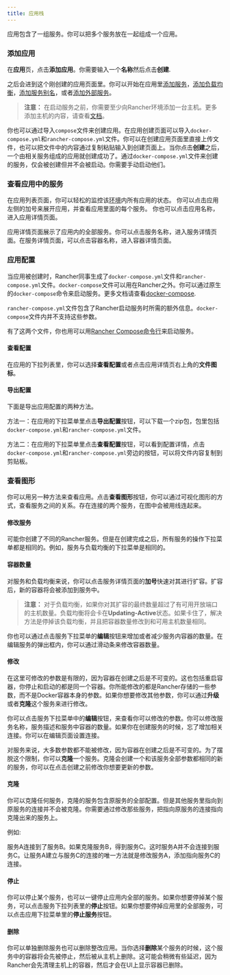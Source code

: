```yaml
---
title: 应用栈
---
```


应用包含了一组服务。你可以把多个服务放在一起组成一个应用。

### 添加应用

在**应用**页，点击**添加应用**。你需要输入一个**名称**然后点击**创建**.

之后会进到这个刚创建的应用页面里。你可以开始在应用里[添加服务]({{site.baseurl}}/rancher/{{page.version}}/{{page.lang}}/cattle/adding-services/)，[添加负载均衡]({{site.baseurl}}/rancher/{{page.version}}/{{page.lang}}/cattle/adding-load-balancers/)，[添加服务别名]({{site.baseurl}}/rancher/{{page.version}}/{{page.lang}}/cattle/adding-service-alias)，或者[添加外部服务]({{site.baseurl}}/rancher/{{page.version}}/{{page.lang}}/cattle/adding-external-services)。

> **注意：** 在启动服务之前，你需要至少向Rancher环境添加一台主机。更多添加主机的内容，请查看[文档]({{site.baseurl}}/rancher/{{page.version}}/{{page.lang}}/hosts/)。

你也可以通过导入`compose`文件来创建应用。在应用创建页面可以导入`docker-compose.yml`和`rancher-compose.yml`文件。你可以在创建应用页面里直接上传文件，也可以把文件中的内容通过复制粘贴输入到创建页面上。当你点击**创建**之后，一个由相关服务组成的应用就创建成功了。通过`docker-compose.yml`文件来创建的服务，仅会被创建但并不会被启动。你需要手动启动他们。

### 查看应用中的服务

在应用列表页面，你可以轻松的监控该[环境]({{site.baseurl}}/rancher/{{page.version}}/{{page.lang}}/environments/)内所有应用的状态。
你可以点击应用左侧的加号来展开应用，并查看应用里面的每个服务。 你也可以点击应用名称，进入应用详情页面。

应用详情页面展示了应用内的全部服务。你可以点击服务名称，进入服务详情页面。在服务详情页面，可以点击容器名称，进入容器详情页面。

### 应用配置

当应用被创建时，Rancher同事生成了`docker-compose.yml`文件和`rancher-compose.yml`文件。`docker-compose`文件可以用在Rancher之外。你可以通过原生的`docker-compose`命令来启动服务。更多文档请查看[docker-compose](https://docs.docker.com/compose/).

`rancher-compose.yml`文件包含了Rancher启动服务时所需的额外信息。`docker-compose`文件内并不支持这些参数。

有了这两个文件，你也用可以用[Rancher Compose命令行]({{site.baseurl}}/rancher/{{page.version}}/{{page.lang}}/cattle/rancher-compose/)来启动服务。

#### 查看配置

在应用的下拉列表里，你可以选择**查看配置**或者点击应用详情页右上角的**文件图标**。

#### 导出配置

下面是导出应用配置的两种方法。

方法一：在应用的下拉菜单里点击**导出配置**按钮，可以下载一个zip包，包里包括`docker-compose.yml`和`rancher-compose.yml`文件。

方法二：在应用的下拉菜单里点击**查看配置**按钮，可以看到配置详情，点击`docker-compose.yml`和`rancher-compose.yml`旁边的按钮，可以将文件内容复制到剪贴板。

### 查看图形

你可以用另一种方法来查看应用。点击**查看图形**按钮，你可以通过可视化图形的方式，查看服务之间的关系。存在连接的两个服务，在图中会被用线连起来。

#### 修改服务

可能你创建了不同的Rancher服务。但是在创建完成之后，所有服务的操作下拉菜单都是相同的。例如，服务与负载均衡的下拉菜单是相同的。

#### 容器数量

对服务和负载均衡来说，你可以点击服务详情页面的**加号**快速对其进行扩容。扩容后，新的容器将会被添加到服务中。

> **注意：** 对于负载均衡，如果你对其扩容的最终数量超过了有可用开放端口的主机数量。负载均衡将会卡在**Updating-Active**状态。如果卡住了，解决方法是停掉该负载均衡，并且把容器数量修改到和可用主机数量相同。

你也可以通过点击服务下拉菜单的**编辑**按钮来增加或者减少服务内容器的数量。在编辑服务的弹出框内，你可以通过滑动条来修改容器数量。

#### 修改

在这里可修改的参数是有限的，因为容器在创建之后是不可变的。这也包括重启容器，你停止和启动的都是同一个容器。你所能修改的都是Rancher存储的一些参数，而不是Docker容器本身的参数。如果你想要修改其他参数，你可以通过**升级**或者**克隆**这个服务来进行修改。

你可以点击服务下拉菜单中的**编辑**按钮，来查看你可以修改的参数。你可以修改服务名称，服务描述和服务中容器的数量。如果你在创建服务的时候，忘了增加相关连接。你可以在编辑页面设置连接。

对服务来说，大多数参数都不能被修改，因为容器在创建之后是不可变的。为了摆脱这个限制，你可以**克隆**一个服务。克隆会创建一个和该服务全部参数都相同的新的服务，你可以在点击创建之前修改你想要更新的参数。

#### 克隆

你可以克隆任何服务，克隆的服务包含原服务的全部配置。但是其他服务里指向到原服务的连接并不会被克隆。你需要通过修改那些服务，把指向原服务的连接指向克隆出来的服务上。

例如: 

服务A连接到了服务B。如果克隆服务B，得到服务C。这时服务A并不会连接到服务C。让服务A建立与服务C的连接的唯一方法就是修改服务A，添加指向服务C的连接。

#### 停止

你可以停止某个服务，也可以一键停止应用内全部的服务。如果你想要停掉某个服务，可以点击服务下拉列表里的**停止**按钮。如果你想要停掉应用里的全部服务，可以点击应用下拉菜单里的**停止服务**按钮。

#### 删除

你可以单独删除服务也可以删除整改应用。当你选择**删除**某个服务的时候，这个服务中的容器将会先被停止，然后被从主机上删除。这可能会稍微有些延迟，因为Rancher会先清理主机上的容器，然后才会在UI上显示容器已删除。
